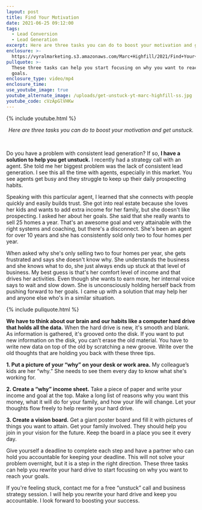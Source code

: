 ```yaml
---
layout: post
title: Find Your Motivation
date: 2021-06-25 09:12:00
tags:
  - Lead Conversion
  - Lead Generation
excerpt: Here are three tasks you can do to boost your motivation and get unstuck.
enclosure: >-
  https://vyralmarketing.s3.amazonaws.com/Marc+Highfill/2021/Find+Your+Motivation.mp4
pullquote: >-
  These three tasks can help you start focusing on why you want to reach your
  goals.
enclosure_type: video/mp4
enclosure_time:
use_youtube_image: true
youtube_alternate_image: /uploads/get-unstuck-yt-marc-highfill-ss.jpg
youtube_code: cVzApGlVHKw
---
```

{% include youtube.html %}

<center><em>Here are three tasks you can do to boost your motivation and get unstuck.</em></center>

&nbsp;

Do you have a problem with consistent lead generation? If so, **I have a solution to help you get unstuck.** I recently had a strategy call with an agent. She told me her biggest problem was the lack of consistent lead generation. I see this all the time with agents, especially in this market. You see agents get busy and they struggle to keep up their daily prospecting habits.&nbsp;

Speaking with this particular agent, I learned that she connects with people quickly and easily builds trust. She got into real estate because she loves her kids and wants to add extra income for her family, but she doesn't like prospecting. I asked her about her goals. She said that she really wants to sell 25 homes a year. That's an awesome goal and very attainable with the right systems and coaching, but there's a disconnect. She's been an agent for over 10 years and she has consistently sold only two to four homes per year.

When asked why she's only selling two to four homes per year, she gets frustrated and says she doesn't know why. She understands the business and she knows what to do, she just always ends up stuck at that level of business. My best guess is that's her comfort level of income and that drives her activities. Even though she wants to earn more, her internal voice says to wait and slow down. She is unconsciously holding herself back from pushing forward to her goals. I came up with a solution that may help her and anyone else who's in a similar situation.

{% include pullquote.html %}

**We have to think about our brain and our habits like a computer hard drive that holds all the data.** When the hard drive is new, it's smooth and blank. As information is gathered, it's grooved onto the disk. If you want to put new information on the disk, you can’t erase the old material. You have to write new data on top of the old by scratching a new groove. Write over the old thoughts that are holding you back with these three tips.

**1\. Put a picture of your “why” on your desk or work area.** My colleague’s kids are her “why.” She needs to see them every day to know what she's working for.

**2\. Create a “why” income sheet.** Take a piece of paper and write your income and goal at the top. Make a long list of reasons why you want this money, what it will do for your family, and how your life will change. Let your thoughts flow freely to help rewrite your hard drive.

**3\. Create a vision board.** Get a giant poster board and fill it with pictures of things you want to attain. Get your family involved. They should help you join in your vision for the future. Keep the board in a place you see it every day.

Give yourself a deadline to complete each step and have a partner who can hold you accountable for keeping your deadline. This will not solve your problem overnight, but it is a step in the right direction. These three tasks can help you rewrite your hard drive to start focusing on why you want to reach your goals.

If you're feeling stuck, contact me for a free “unstuck” call and business strategy session. I will help you rewrite your hard drive and keep you accountable. I look forward to boosting your success.
